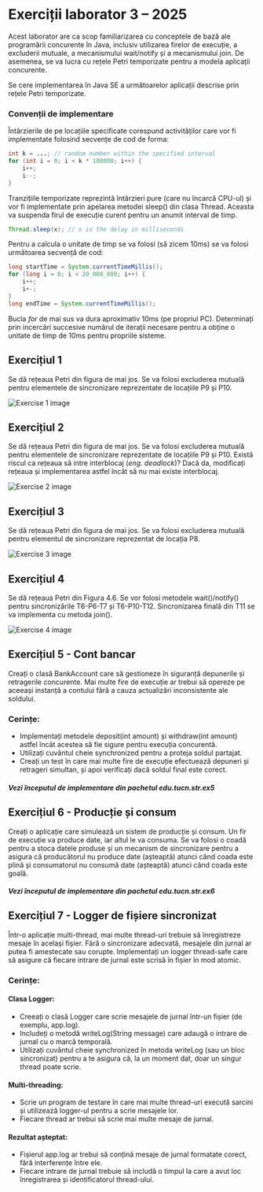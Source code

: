 # Exerciții laborator 3 – 2025
Acest laborator are ca scop familiarizarea cu conceptele de bază ale programării concurente în Java, 
inclusiv utilizarea firelor de execuție, a excluderii mutuale, a mecanismului wait/notify și a mecanismului
join. De asemenea, se va lucra cu rețele Petri temporizate pentru a modela aplicații concurente.

Se cere implementarea în Java SE a următoarelor aplicații descrise prin rețele Petri temporizate.

### Convenții de implementare
Întârzierile de pe locațiile specificate corespund activităților care vor fi implementate folosind secvențe
de cod de forma:
```java
int k = ...; // random number within the specified interval
for (int i = 0; i < k * 100000; i++) {
    i++;
    i--;
}
```

Tranzițiile temporizate reprezintă întârzieri pure (care nu încarcă CPU-ul) și vor fi implementate prin apelarea
metodei sleep() din clasa Thread. Aceasta va suspenda firul de execuție curent pentru un anumit interval de timp.
```java
Thread.sleep(x); // x is the delay in milliseconds
```

Pentru a calcula o unitate de timp se va folosi (să zicem 10ms) se va folosi următoarea secvență de cod:
```java
long startTime = System.currentTimeMillis();
for (long i = 0; i < 20_000_000; i++) {
    i++;
    i+-;
}
long endTime = System.currentTimeMillis();
```
Bucla *for* de mai sus va dura aproximativ 10ms (pe propriul PC). Determinați prin incercări succesive numărul de iterații 
necesare pentru a obține o unitate de timp de 10ms pentru propriile sisteme.

## Exercițiul 1
Se dă rețeaua Petri din figura de mai jos. Se va folosi excluderea mutuală pentru elementele de sincronizare reprezentate de locațiile P9 și P10.

![Exercise 1 image](docs/ex1.png)

## Exercițiul 2
Se dă rețeaua Petri din figura de mai jos. Se va folosi excluderea mutuală pentru elementele de sincronizare reprezentate de locațiile P9 și P10.
Există riscul ca rețeaua să intre interblocaj (*eng. deadlock*)? Dacă da, modificați rețeaua și implementarea astfel încât să nu mai existe interblocaj.

![Exercise 2 image](docs/ex2.png)

## Exercițiul 3
Se dă rețeaua Petri din figura de mai jos. Se va folosi excluderea mutuală pentru elementul de sincronizare reprezentat de locația P8.

![Exercise 3 image](docs/ex3.png)

## Exercițiul 4
Se dă rețeaua Petri din Figura 4.6. Se vor folosi metodele wait()/notify() pentru sincronizările T6-P6-T7 și T6-P10-T12.
Sincronizarea finală din T11 se va implementa cu metoda join().

![Exercise 4 image](docs/ex4.png)

## Exercițiul 5 - Cont bancar
Creați o clasă BankAccount care să gestioneze în siguranță depunerile și retragerile concurente. Mai multe fire de 
execuție ar trebui să opereze pe aceeași instanță a contului fără a cauza actualizări inconsistente ale soldului.

### Cerințe:
- Implementați metodele deposit(int amount) și withdraw(int amount) astfel încât acestea să fie sigure pentru execuția concurentă.
- Utilizați cuvântul cheie synchronized pentru a proteja soldul partajat.
- Creați un test în care mai multe fire de execuție efectuează depuneri și retrageri simultan, și apoi verificați dacă soldul final este corect.

##### Vezi începutul de implementare din pachetul edu.tucn.str.ex5

## Exercițiul 6 - Producție și consum
Creați o aplicație care simulează un sistem de producție și consum. Un fir de execuție va produce date, iar altul le va consuma.
Se va folosi o coadă pentru a stoca datele produse și un mecanism de sincronizare pentru a asigura că producătorul nu produce date 
(așteaptă) atunci când coada este plină și consumatorul nu consumă date (așteaptă) atunci când coada este goală.

##### Vezi începutul de implementare din pachetul edu.tucn.str.ex6

## Exercițiul 7 - Logger de fișiere sincronizat
Într-o aplicație multi-thread, mai multe thread-uri trebuie să înregistreze mesaje în același fișier. 
Fără o sincronizare adecvată, mesajele din jurnal ar putea fi amestecate sau corupte. Implementați un logger thread-safe 
care să asigure că fiecare intrare de jurnal este scrisă în fișier în mod atomic.

### Cerințe:
#### Clasa Logger:
- Creeați o clasă Logger care scrie mesajele de jurnal într-un fișier (de exemplu, app.log).
- Includeți o metodă writeLog(String message) care adaugă o intrare de jurnal cu o marcă temporală.
- Utilizați cuvântul cheie synchronized în metoda writeLog (sau un bloc sincronizat) pentru a te asigura că, la un moment dat, doar un singur thread poate scrie.

#### Multi-threading:
- Scrie un program de testare în care mai multe thread-uri execută sarcini și utilizează logger-ul pentru a scrie mesajele lor.
- Fiecare thread ar trebui să scrie mai multe mesaje de jurnal.

#### Rezultat așteptat:
- Fișierul app.log ar trebui să conțină mesaje de jurnal formatate corect, fără interferențe între ele.
- Fiecare intrare de jurnal trebuie să includă o timpul la care a avut loc înregistrarea și identificatorul thread-ului.
